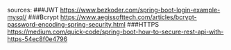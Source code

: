 sources:
###JWT
https://www.bezkoder.com/spring-boot-login-example-mysql/
###Bcrypt
https://www.aegissofttech.com/articles/bcrypt-password-encoding-spring-security.html
###HTTPS
https://medium.com/quick-code/spring-boot-how-to-secure-rest-api-with-https-54ec8f0e4796
